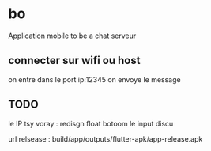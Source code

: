 # bo
Application mobile to be a chat serveur 

## connecter sur wifi ou host 
on entre dans le port ip:12345
on envoye le message

## TODO 
le IP tsy voray : redisgn float botoom le input discu 

url relsease : build/app/outputs/flutter-apk/app-release.apk